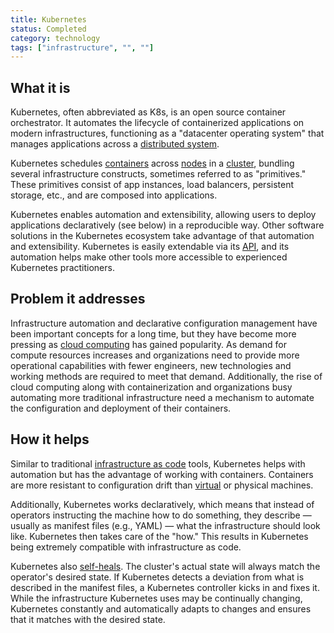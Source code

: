 ```yaml
---
title: Kubernetes
status: Completed
category: technology
tags: ["infrastructure", "", ""]
---
```


## What it is

Kubernetes, often abbreviated as K8s, is an open source container orchestrator. 
It automates the lifecycle of containerized applications on modern infrastructures, functioning as a "datacenter operating system" that manages applications across a [distributed system](/distributed-systems/).

Kubernetes schedules [containers](container/) across [nodes](/nodes/) in a [cluster](/cluster/), bundling several infrastructure constructs, sometimes referred to as "primitives." 
These primitives consist of app instances, load balancers, persistent storage, etc., and are composed into applications.

Kubernetes enables automation and extensibility, allowing users to deploy applications declaratively (see below) in a reproducible way. 
Other software solutions in the Kubernetes ecosystem take advantage of that automation and extensibility.
Kubernetes is easily extendable via its [API](/application-programming-interface/), and its automation helps make other tools more accessible to experienced Kubernetes practitioners.

## Problem it addresses

Infrastructure automation and declarative configuration management have been important concepts for a long time, but they have become more pressing as [cloud computing](cloud-computing/) has gained popularity. 
As demand for compute resources increases and organizations need to provide more operational capabilities with fewer engineers, new technologies and working methods are required to meet that demand. 
Additionally, the rise of cloud computing along with containerization and organizations busy automating more traditional infrastructure need a mechanism to automate the configuration and deployment of their containers.

## How it helps

Similar to traditional [infrastructure as code](/infrastructure-as-code/) tools, Kubernetes helps with automation but has the advantage of working with containers. 
Containers are more resistant to configuration drift than [virtual](/virtual-machine/) or physical machines. 

Additionally, Kubernetes works declaratively, which means that instead of operators instructing the machine how to do something, they describe — usually as manifest files (e.g., YAML) — what the infrastructure should look like. 
Kubernetes then takes care of the "how." 
This results in Kubernetes being extremely compatible with infrastructure as code.

Kubernetes also [self-heals](/self-healing/). 
The cluster's actual state will always match the operator's desired state.
If Kubernetes detects a deviation from what is described in the manifest files, a Kubernetes controller kicks in and fixes it. 
While the infrastructure Kubernetes uses may be continually changing, Kubernetes constantly and automatically adapts to changes and ensures that it matches with the desired state.
